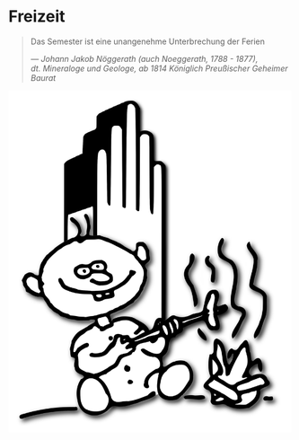 # Freizeit

> Das Semester ist eine unangenehme Unterbrechung der Ferien
>
> &mdash; *Johann Jakob Nöggerath (auch Noeggerath, 1788 - 1877),<br>dt. Mineraloge und Geologe, ab 1814 Königlich Preußischer Geheimer Baurat*

![Darmstadt-Freizeit-Wesen](../_res/img/wesen/grill_hochzeitsturm.png)
